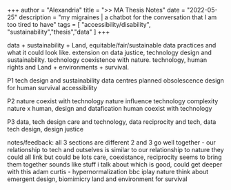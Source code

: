 +++
author = "Alexandria"
title = ">> MA Thesis Notes"
date = "2022-05-25"
description = "my migraines | a chatbot for the conversation that I am too tired to have"
tags = [
    "accessibility/disability",
    "sustainability","thesis","data"
]
+++

data + sustainability + Land, equitable/fair/sustainable data practices and what it could look like. 
extension on data justice, technology design and sustainability. technology coexistence with nature. 
technology, human rights and Land + environments + survival.

P1
tech design and sustainability
data centres
planned obsolescence 
design for human survival
accessibility

P2
nature coexist with technology
nature influence technology
complexity
nature x human, design and datafication
human coexist with technology

P3 
data, tech design
care and technology, data
reciprocity and tech, data 
tech design, design justice

notes/feedback:
    all 3 sections are different
    2 and 3 go well together - our relationship to tech and outselves is similar to our relationship to nature
    they could all link but could be lots
    care, coexistance, reciprocity seems to bring them together
    sounds like stuff i talk about which is good, could get deeper with this
    adam curtis - hypernormalization bbc iplay
    nature think about emergent design, biomimicry
    land and environment for survival
